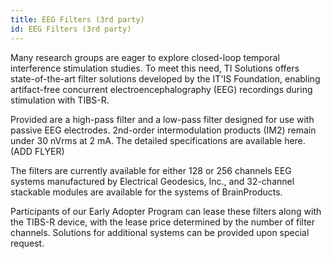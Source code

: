 ```yaml
---
title: EEG Filters (3rd party)
id: EEG Filters (3rd party)
---
```

Many research groups are eager to explore closed-loop temporal interference stimulation studies. To meet this need, TI Solutions offers state-of-the-art filter solutions developed by the IT'IS Foundation, enabling artifact-free concurrent electroencephalography (EEG) recordings during stimulation with TIBS-R.

Provided are a high-pass filter and a low-pass filter designed for use with passive EEG electrodes. 2nd-order intermodulation products (IM2) remain under 30 nVrms at 2 mA. The detailed specifications are available here. (ADD FLYER)

The filters are currently available for either 128 or 256 channels EEG systems manufactured by Electrical Geodesics, Inc., and 32-channel stackable modules are available for the systems of BrainProducts.

Participants of our Early Adopter Program can lease these filters along with the TIBS-R device, with the lease price determined by the number of filter channels. Solutions for additional systems can be provided upon special request.
